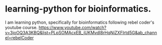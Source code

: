 # learning-python for bioinformatics.
I am learning python, specifically for bioinformatics following rebel coder's youtube course.
https://www.youtube.com/watch?v=3joOQ3A3KBQ&list=PLpSOMAcxEB_jUKMvdl8rHqNiZXFIrtd5G&ab_channel=rebelCoder
